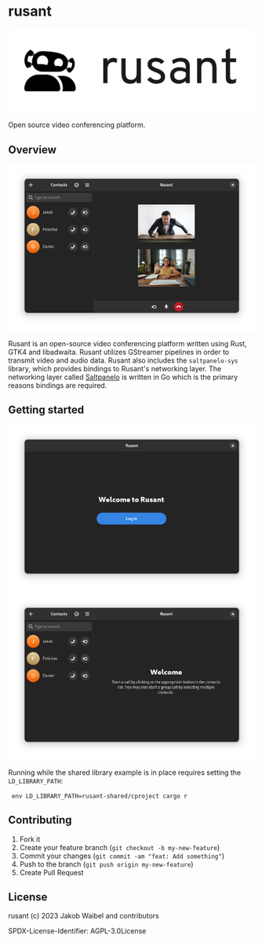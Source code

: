 # rusant

![Logo](./docs/logo-readme.png)

Open source video conferencing platform.

## Overview

![Call](./docs/screenshots/call.png)

Rusant is an open-source video conferencing platform written using Rust, GTK4 and libadwaita. Rusant utilizes GStreamer pipelines in order to transmit video and audio data. Rusant also includes the `saltpanelo-sys` library, which provides bindings to Rusant's networking layer. The networking layer called [Saltpanelo](https://github.com/pojntfx/saltpanelo) is written in Go which is the primary reasons bindings are required.

## Getting started

![Screenshot 1](./docs/screenshots/login.png)
![Screenshot 2](./docs/screenshots/contacts.png)


Running while the shared library example is in place requires setting the `LD_LIBRARY_PATH`:

```
 env LD_LIBRARY_PATH=rusant-shared/cproject cargo r
```

## Contributing

1. Fork it
2. Create your feature branch (`git checkout -b my-new-feature`)
3. Commit your changes (`git commit -am "feat: Add something"`)
4. Push to the branch (`git push origin my-new-feature`)
5. Create Pull Request

## License

rusant (c) 2023 Jakob Waibel and contributors

SPDX-License-Identifier: AGPL-3.0License
